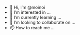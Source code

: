 - 👋 Hi, I’m @moinoi
- 👀 I’m interested in ...
- 🌱 I’m currently learning ...
- 💞️ I’m looking to collaborate on ...
- 📫 How to reach me ...

<!---
moinoi/moinoi is a ✨ special ✨ repository because its `README.md` (this file) appears on your GitHub profile.
You can click the Preview link to take a look at your changes.
--->
